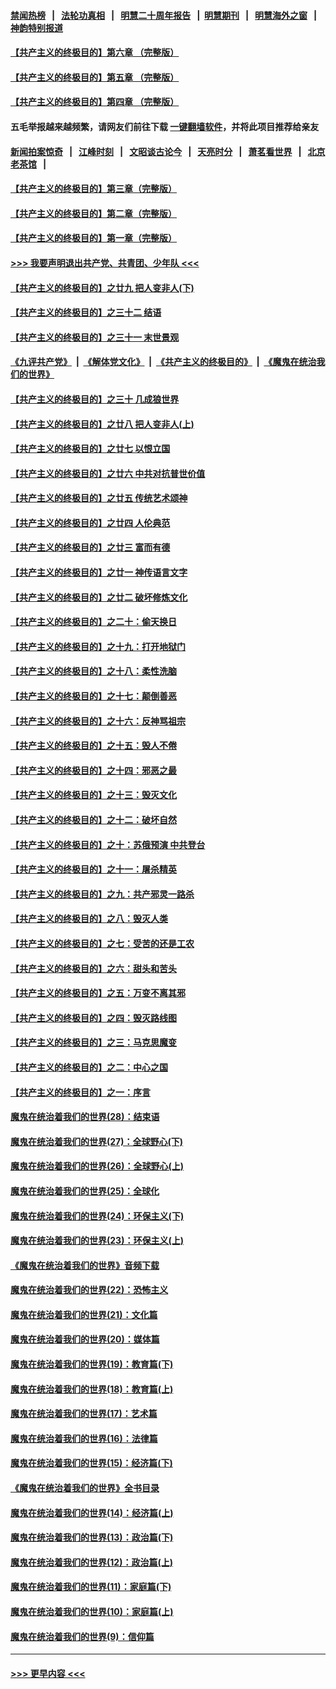 #### [禁闻热榜](热点新闻.md?=0)  &nbsp;&nbsp;|&nbsp;&nbsp; [法轮功真相](https://github.com/gfw-breaker/truth/blob/master/README.md?=0) &nbsp;&nbsp;|&nbsp;&nbsp; [明慧二十周年报告](https://github.com/gfw-breaker/mh-reports/blob/master/README.md?=0) &nbsp;&nbsp;|&nbsp;&nbsp;[明慧期刊](https://github.com/gfw-breaker/mh-qikan) &nbsp;&nbsp;|&nbsp;&nbsp; [明慧海外之窗](https://github.com/gfw-breaker/mh-news/blob/master/README.md?=0) &nbsp;&nbsp;|&nbsp;&nbsp; [神韵特别报道](https://github.com/gfw-breaker/mh-news/blob/master/shenyun.md?=0)
#### [【共产主义的终极目的】第六章 （完整版）](../pages/nsc422/n11428913.md?t=02281202) 
#### [【共产主义的终极目的】第五章 （完整版）](../pages/nsc422/n11428912.md?t=02281202) 
#### [【共产主义的终极目的】第四章 （完整版）](../pages/nsc422/n11428907.md?t=02281202) 
#### 五毛举报越来越频繁，请网友们前往下载 [一键翻墙软件](https://github.com/gfw-breaker/ssr-accounts)，并将此项目推荐给亲友
#### [新闻拍案惊奇](https://github.com/gfw-breaker/banned-news/blob/master/pages/link4.md) &nbsp;&nbsp;|&nbsp;&nbsp; [江峰时刻](https://github.com/gfw-breaker/banned-news/blob/master/pages/link4.md) &nbsp;&nbsp;|&nbsp;&nbsp; [文昭谈古论今](https://github.com/gfw-breaker/banned-news/blob/master/pages/link4.md) &nbsp;&nbsp;|&nbsp;&nbsp; [天亮时分](https://github.com/gfw-breaker/banned-news/blob/master/pages/link4.md) &nbsp;&nbsp;|&nbsp;&nbsp; [萧茗看世界](https://github.com/gfw-breaker/banned-news/blob/master/pages/link4.md) &nbsp;&nbsp;|&nbsp;&nbsp; [北京老茶馆](https://github.com/gfw-breaker/banned-news/blob/master/pages/link4.md) &nbsp;&nbsp;|&nbsp;&nbsp; 
#### [【共产主义的终极目的】第三章（完整版）](../pages/nsc422/n11428848.md?t=02281202) 
#### [【共产主义的终极目的】第二章（完整版）](../pages/nsc422/n11428831.md?t=02281202) 
#### [【共产主义的终极目的】第一章（完整版）](../pages/nsc422/n11417651.md?t=02281202) 
#### [>>> 我要声明退出共产党、共青团、少年队 <<<](https://github.com/begood0513/goodnews/blob/master/quit/letter.md) 
#### [【共产主义的终极目的】之廿九 把人变非人(下)](../pages/nsc422/n11344140.md?t=02281202) 
#### [【共产主义的终极目的】之三十二 结语](../pages/nsc422/n11360535.md?t=02281202) 
#### [【共产主义的终极目的】之三十一 末世景观](../pages/nsc422/n11351129.md?t=02281202) 
#### [《九评共产党》](https://github.com/begood0513/9ping.md/blob/master/README.md) &nbsp;|&nbsp; [《解体党文化》](../../../../jtdwh.md/blob/master/README.md)  &nbsp;|&nbsp; [《共产主义的终极目的》](../../../../gczydzjmd.md/blob/master/README.md) &nbsp;|&nbsp; [《魔鬼在统治我们的世界》](../../../../mgztzwmdsj.md/blob/master/README.md) 
#### [【共产主义的终极目的】之三十 几成狼世界](../pages/nsc422/n11348280.md?t=02281202) 
#### [【共产主义的终极目的】之廿八 把人变非人(上)](../pages/nsc422/n11340492.md?t=02281202) 
#### [【共产主义的终极目的】之廿七 以恨立国](../pages/nsc422/n11336944.md?t=02281202) 
#### [【共产主义的终极目的】之廿六 中共对抗普世价值](../pages/nsc422/n11324785.md?t=02281202) 
#### [【共产主义的终极目的】之廿五 传统艺术颂神](../pages/nsc422/n11296396.md?t=02281202) 
#### [【共产主义的终极目的】之廿四 人伦典范](../pages/nsc422/n11296397.md?t=02281202) 
#### [【共产主义的终极目的】之廿三 富而有德](../pages/nsc422/n11283598.md?t=02281202) 
#### [【共产主义的终极目的】之廿一 神传语言文字](../pages/nsc422/n11263265.md?t=02281202) 
#### [【共产主义的终极目的】之廿二 破坏修炼文化](../pages/nsc422/n11245728.md?t=02281202) 
#### [【共产主义的终极目的】之二十：偷天换日](../pages/nsc422/n11238846.md?t=02281202) 
#### [【共产主义的终极目的】之十九：打开地狱门](../pages/nsc422/n11206376.md?t=02281202) 
#### [【共产主义的终极目的】之十八：柔性洗脑](../pages/nsc422/n11199994.md?t=02281202) 
#### [【共产主义的终极目的】之十七：颠倒善恶](../pages/nsc422/n11179782.md?t=02281202) 
#### [【共产主义的终极目的】之十六：反神骂祖宗](../pages/nsc422/n11166798.md?t=02281202) 
#### [【共产主义的终极目的】之十五：毁人不倦](../pages/nsc422/n11166792.md?t=02281202) 
#### [【共产主义的终极目的】之十四：邪恶之最](../pages/nsc422/n11150249.md?t=02281202) 
#### [【共产主义的终极目的】之十三：毁灭文化](../pages/nsc422/n11135227.md?t=02281202) 
#### [【共产主义的终极目的】之十二：破坏自然](../pages/nsc422/n11135214.md?t=02281202) 
#### [【共产主义的终极目的】之十：苏俄预演 中共登台](../pages/nsc422/n11118424.md?t=02281202) 
#### [【共产主义的终极目的】之十一：屠杀精英](../pages/nsc422/n11118442.md?t=02281202) 
#### [【共产主义的终极目的】之九：共产邪灵一路杀](../pages/nsc422/n11114139.md?t=02281202) 
#### [【共产主义的终极目的】之八：毁灭人类](../pages/nsc422/n11108503.md?t=02281202) 
#### [【共产主义的终极目的】之七：受苦的还是工农](../pages/nsc422/n11101809.md?t=02281202) 
#### [【共产主义的终极目的】之六：甜头和苦头](../pages/nsc422/n11096971.md?t=02281202) 
#### [【共产主义的终极目的】之五：万变不离其邪](../pages/nsc422/n11091285.md?t=02281202) 
#### [【共产主义的终极目的】之四：毁灭路线图](../pages/nsc422/n11086284.md?t=02281202) 
#### [【共产主义的终极目的】之三：马克思魔变](../pages/nsc422/n11061941.md?t=02281202) 
#### [【共产主义的终极目的】之二：中心之国](../pages/nsc422/n11047728.md?t=02281202) 
#### [【共产主义的终极目的】之一：序言](../pages/nsc422/n11086077.md?t=02281202) 
#### [魔鬼在统治着我们的世界(28)：结束语](../pages/nsc422/n10936246.md?t=02281202) 
#### [魔鬼在统治着我们的世界(27)：全球野心(下)](../pages/nsc422/n10928319.md?t=02281202) 
#### [魔鬼在统治着我们的世界(26)：全球野心(上)](../pages/nsc422/n10900318.md?t=02281202) 
#### [魔鬼在统治着我们的世界(25)：全球化](../pages/nsc422/n10788205.md?t=02281202) 
#### [魔鬼在统治着我们的世界(24)：环保主义(下)](../pages/nsc422/n10695307.md?t=02281202) 
#### [魔鬼在统治着我们的世界(23)：环保主义(上)](../pages/nsc422/n10688613.md?t=02281202) 
#### [《魔鬼在统治着我们的世界》音频下载](../pages/nsc422/n10635553.md?t=02281202) 
#### [魔鬼在统治着我们的世界(22)：恐怖主义](../pages/nsc422/n10614727.md?t=02281202) 
#### [魔鬼在统治着我们的世界(21)：文化篇](../pages/nsc422/n10597706.md?t=02281202) 
#### [魔鬼在统治着我们的世界(20)：媒体篇](../pages/nsc422/n10586579.md?t=02281202) 
#### [魔鬼在统治着我们的世界(19)：教育篇(下)](../pages/nsc422/n10564808.md?t=02281202) 
#### [魔鬼在统治着我们的世界(18)：教育篇(上)](../pages/nsc422/n10526970.md?t=02281202) 
#### [魔鬼在统治着我们的世界(17)：艺术篇](../pages/nsc422/n10499093.md?t=02281202) 
#### [魔鬼在统治着我们的世界(16)：法律篇](../pages/nsc422/n10485969.md?t=02281202) 
#### [魔鬼在统治着我们的世界(15)：经济篇(下)](../pages/nsc422/n10469975.md?t=02281202) 
#### [《魔鬼在统治着我们的世界》全书目录](../pages/nsc422/n10464261.md?t=02281202) 
#### [魔鬼在统治着我们的世界(14)：经济篇(上)](../pages/nsc422/n10457370.md?t=02281202) 
#### [魔鬼在统治着我们的世界(13)：政治篇(下)](../pages/nsc422/n10448270.md?t=02281202) 
#### [魔鬼在统治着我们的世界(12)：政治篇(上)](../pages/nsc422/n10444576.md?t=02281202) 
#### [魔鬼在统治着我们的世界(11)：家庭篇(下)](../pages/nsc422/n10440961.md?t=02281202) 
#### [魔鬼在统治着我们的世界(10)：家庭篇(上)](../pages/nsc422/n10435448.md?t=02281202) 
#### [魔鬼在统治着我们的世界(9)：信仰篇](../pages/nsc422/n10432159.md?t=02281202) 

----
#### [ >>> 更早内容 <<< ](../indexes/nsc422-earlier.md)
